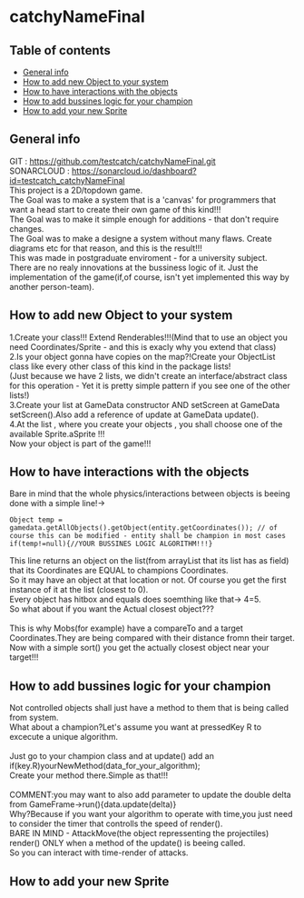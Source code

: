 # catchyNameFinal

## Table of contents
* [General info](#general-info)
* [How to add new Object to your system](#How-to-add-new-Object-to-your-system)
* [How to have interactions with the objects](#How-to-have-interactions-with-the-objects)
* [How to add bussines logic for your champion](#How-to-add-bussines-logic-for-your-champion)
* [How to add your new Sprite](#How-to-add-your-new-Sprite)

## General info
GIT : https://github.com/testcatch/catchyNameFinal.git <br />
SONARCLOUD : https://sonarcloud.io/dashboard?id=testcatch_catchyNameFinal <br />
This project is a 2D/topdown game. <br />
The Goal was to make a system that is a 'canvas' for programmers that want a head start to create their own game of this kind!!! <br />
The Goal was to make it simple enough for additions - that don't require changes. <br />
The Goal was to make a designe a system without many flaws. Create diagrams etc for that reason, and this is the result!!! <br />
This was made in postgraduate enviroment - for a university subject. <br />
There are no realy innovations at the bussiness logic of it. Just the implementation of the game(if,of course, isn't yet implemented this way by another person-team).
	
## How to add new Object to your system
1.Create your class!!! Extend Renderables!!!(Mind that to use an object you need Coordinates/Sprite - and this is exacly why you extend that class) <br />
2.Is your object gonna have copies on the map?!Create your ObjectList class like every other class of this kind in the package lists! <br />
(Just because we have 2 lists, we didn't create an interface/abstract class for this operation - Yet it is pretty simple pattern if you see one of the other lists!) <br />
3.Create your list at GameData constructor AND setScreen at GameData setScreen().Also add a reference of update at GameData update().<br />
4.At the list , where you create your objects , you shall choose one of the available Sprite.aSprite !!! <br />
Now your object is part of the game!!!
	
## How to have interactions with the objects
Bare in mind that the whole physics/interactions between objects is beeing done with a simple line!-><br />
```
Object temp = gamedata.getAllObjects().getObject(entity.getCoordinates()); // of course this can be modified - entity shall be champion in most cases
if(temp!=null){//YOUR BUSSINES LOGIC ALGORITHM!!!}
```
This line returns an object on the list(from arrayList that its list has as field) that its Coordinates are EQUAL to champions Coordinates.<br />
So it may have an object at that location or not. Of course you get the first instance of it at the list (closest to 0).<br />
Every object has hitbox and equals does soemthing like that-> 4=5.<br />
So what about if you want the Actual closest object???<br />
<br />
This is why Mobs(for example) have a compareTo and a target Coordinates.They are being compared with their distance fromn their target.<br />
Now with a simple sort() you get the actually closest object near your target!!!

## How to add bussines logic for your champion
Not controlled objects shall just have a method to them that is being called from system.<br />
What about a champion?Let's assume you want at pressedKey R to excecute a unique algorithm.<br />
<br />
Just go to your champion class and at update() add an if(key.R)yourNewMethod(data_for_your_algorithm);<br />
Create your method there.Simple as that!!!<br />
<br />
COMMENT:you may want to also add parameter to update the double delta from GameFrame->run(){data.update(delta)}<br />
        Why?Because if you want your algorithm to operate with time,you just need to consider the timer that controlls the speed of render().<br />
        BARE IN MIND - AttackMove(the object repressenting the projectiles) render() ONLY when a method of the update() is beeing called.<br />
        So you can interact with time-render of attacks.
        
## How to add your new Sprite
